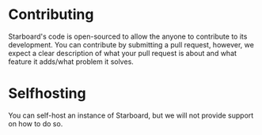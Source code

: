 # Contributing
Starboard's code is open-sourced to allow the anyone to contribute to its development. You can contribute by submitting a pull request, however, we expect a clear description of what your pull request is about and what feature it adds/what problem it solves.

# Selfhosting
You can self-host an instance of Starboard, but we will not provide support on how to do so.

